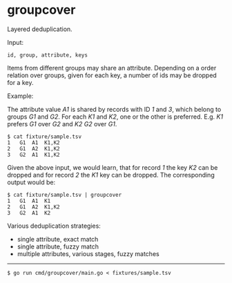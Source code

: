 groupcover
==========

Layered deduplication.

Input:

```
id, group, attribute, keys
```

Items from different groups may share an attribute. Depending on a order
relation over groups, given for each key, a number of ids may be dropped for a
key.

Example:

The attribute value *A1* is shared by records with ID *1* and *3*, which belong to
groups *G1* and *G2*. For each *K1* and *K2*, one or the other is preferred.
E.g. *K1* prefers *G1* over *G2* and *K2* *G2* over *G1*.

```
$ cat fixture/sample.tsv
1   G1  A1  K1,K2
2   G1  A2  K1,K2
3   G2  A1  K1,K2
```

Given the above input, we would learn, that for record *1* the key *K2* can be
dropped and for record *2* the *K1* key can be dropped. The corresponding output would be:

```
$ cat fixture/sample.tsv | groupcover
1   G1  A1  K1
2   G1  A2  K1,K2
3   G2  A1  K2
```

Various deduplication strategies:

* single attribute, exact match
* single attribute, fuzzy match
* multiple attributes, various stages, fuzzy matches

----

```
$ go run cmd/groupcover/main.go < fixtures/sample.tsv
```
